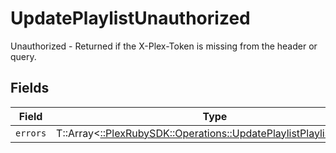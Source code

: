 # UpdatePlaylistUnauthorized

Unauthorized - Returned if the X-Plex-Token is missing from the header or query.


## Fields

| Field                                                                                                                          | Type                                                                                                                           | Required                                                                                                                       | Description                                                                                                                    |
| ------------------------------------------------------------------------------------------------------------------------------ | ------------------------------------------------------------------------------------------------------------------------------ | ------------------------------------------------------------------------------------------------------------------------------ | ------------------------------------------------------------------------------------------------------------------------------ |
| `errors`                                                                                                                       | T::Array<[::PlexRubySDK::Operations::UpdatePlaylistPlaylistsErrors](../../models/operations/updateplaylistplaylistserrors.md)> | :heavy_minus_sign:                                                                                                             | N/A                                                                                                                            |